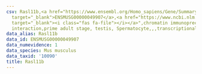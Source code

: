 ```yaml
---
csv: Rasl11b,<a href="https://www.ensembl.org/Homo_sapiens/Gene/Summary?db=core;g=ENSMUSG00000049907"
  target="_blank">ENSMUSG00000049907</a>,<a href="https://www.ncbi.nlm.nih.gov/pubmed/25450459"
  target="_blank"><i class="fas fa-file"></i></a>",chromatin immunoprecipitation assay,direct
  interaction,prime adult stage, testis, Spermatocyte,,,transcriptional regulation,
data_alias: Rasl11b
data_id: ENSMUSG00000049907
data_numevidence: 1
data_species: Mus musculus
data_taxid: '10090'
title: Rasl11b
---
```

